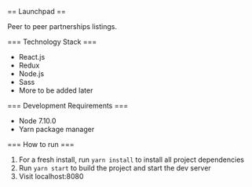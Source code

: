 == Launchpad ==

Peer to peer partnerships listings. 

=== Technology Stack ===

* React.js
* Redux
* Node.js
* Sass
* More to be added later

=== Development Requirements ===

* Node 7.10.0
* Yarn package manager

=== How to run ===

1) For a fresh install, run `yarn install` to install all project dependencies
2) Run `yarn start` to build the project and start the dev server
3) Visit localhost:8080